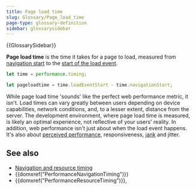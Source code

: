 ```yaml
---
title: Page load time
slug: Glossary/Page_load_time
page-type: glossary-definition
sidebar: glossarysidebar
---
```


{{GlossarySidebar}}

**Page load time** is the time it takes for a page to load, measured from [navigation start](/en-US/docs/Web/API/PerformanceTiming/navigationStart) to the [start of the load event](/en-US/docs/Web/API/PerformanceTiming/loadEventStart).

```js
let time = performance.timing;

let pageloadtime = time.loadEventStart - time.navigationStart;
```

While page load time 'sounds' like the perfect web performance metric, it isn't. Load times can vary greatly between users depending on device capabilities, network conditions, and, to a lesser extent, distance from the server. The development environment, where page load time is measured, is likely an optimal experience, not reflective of your users' reality. In addition, web performance isn't just about when the load event happens. It's also about [perceived performance](/en-US/docs/Glossary/Perceived_performance), responsiveness, [jank](/en-US/docs/Glossary/Jank) and jitter.

## See also

- [Navigation and resource timing](/en-US/docs/Web/Performance/Navigation_and_resource_timings)
- {{domxref("PerformanceNavigationTiming")}}
- {{domxref("PerformanceResourceTiming")}},
